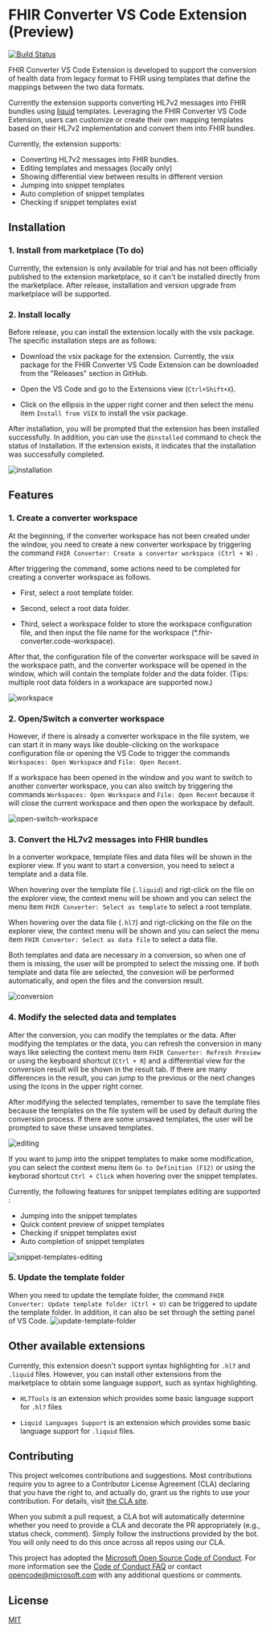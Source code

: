 # FHIR Converter VS Code Extension (Preview)

[![Build Status](https://microsofthealth.visualstudio.com/Health/_apis/build/status/Resolute/Converter/microsoft.vscode-azurehealthcareapis-tools?branchName=personal%2Fyankhuan%2Fconverter-vsc-extension)](https://microsofthealth.visualstudio.com/Health/_build/latest?definitionId=531&branchName=personal%2Fyankhuan%2Fconverter-vsc-extension)

FHIR Converter VS Code Extension is developed to support the conversion of health data from legacy format to FHIR using templates that define the mappings between the two data formats.

Currently the extension supports converting HL7v2 messages into FHIR bundles using [liquid](https://shopify.github.io/liquid/) templates. Leveraging the FHIR Converter VS Code Extension, users can customize or create their own mapping templates based on their HL7v2 implementation and convert them into FHIR bundles.

Currently, the extension supports:

- Converting HL7v2 messages into FHIR bundles.
- Editing templates and messages (locally only)
- Showing differential view between results in different version
- Jumping into snippet templates
- Auto completion of snippet templates
- Checking if snippet templates exist

## Installation

### 1. Install from marketplace (To do)

Currently, the extension is only available for trial and has not been officially published to the extension marketplace, so it can't be installed directly from the marketplace. After release, installation and version upgrade from marketplace will be supported.

### 2. Install locally

Before release, you can install the extension locally with the vsix package. The specific installation steps are as follows:

- Download the vsix package for the extension. Currently, the vsix package for the FHIR Converter VS Code Extension can be downloaded from the "Releases" section in GitHub.

- Open the VS Code and go to the Extensions view (`Ctrl+Shift+X`).

- Click on the ellipsis in the upper right corner and then select the menu item `Install from VSIX` to install the vsix package.
  
After installation, you will be prompted that the extension has been installed successfully. In addition, you can use the `@installed` command to check the status of installation. If the extension exists, it indicates that the installation was successfully completed.

![installation](assets/installation.gif)

## Features

### 1. Create a converter workspace

At the beginning, if the converter workspace has not been created under the window, you need to create a new converter workspace by triggering the command `FHIR Converter: Create a converter workspace (Ctrl + W)` .

After triggering the command, some actions need to be completed for creating a converter workspace as follows.

- First, select a root template folder.

- Second, select a root data folder.
  
- Third, select a workspace folder to store the workspace configuration file, and then input the file name for the workspace (*.fhir-converter.code-workspace).

After that, the configuration file of the converter workspace will be saved in the workspace path, and the converter workspace will be opened in the window, which will contain the template folder and the data folder. (Tips: multiple root data folders in a workspace are supported now.)
  
![workspace](assets/workspace.gif)

### 2. Open/Switch a converter workspace

However, if there is already a converter workspace in the file system, we can start it in many ways like double-clicking on the workspace configuration file or opening the VS Code to trigger the commands `Workspaces: Open Workspace` and `File: Open Recent`.

If a workspace has been opened in the window and you want to switch to another converter workspace, you can also switch by triggering the commands `Workspaces: Open Workspace` and `File: Open Recent` because it will close the current workspace and then open the workspace by default.

![open-switch-workspace](assets/open-switch-workspace.gif)

### 3. Convert the HL7v2 messages into FHIR bundles

In a converter workpace, template files and data files will be shown in the explorer view. If you want to start a conversion, you need to select a template and a data file.

When hovering over the template file (`.liquid`) and rigt-click on the file on the explorer view, the context menu will be shown and you can select the menu item `FHIR Converter: Select as template` to select a root template.

When hovering over the data file (`.hl7`) and rigt-clicking on the file on the explorer view, the context menu will be shown and you can select the menu item `FHIR Converter: Select as data file` to select a data file.

Both templates and data are necessary in a conversion, so when one of them is missing, the user will be prompted to select the missing one. If both template and data file are selected, the convesion will be performed automatically, and open the files and the conversion result.

![conversion](assets/conversion.gif)

### 4. Modify the selected data and templates

After the conversion, you can modify the templates or the data. After modifying the templates or the data, you can refresh the conversion in many ways like selecting the context menu item `FHIR Converter: Refresh Preview` or using the keyboard shortcut (`Ctrl + R`) and a differential view for the conversion result will be shown in the result tab. If there are many differences in the result, you can jump to the previous or the next changes using the icons in the upper right corner.

After modifying the selected templates, remember to save the template files because the templates on the file system will be used by default during the conversion process. If there are some unsaved templates, the user will be prompted to save these unsaved templates.

![editing](assets/editing.gif)

If you want to jump into the snippet templates to make some modification, you can select the context menu item `Go to Definition (F12)`  or using the keyborad shortcut `Ctrl + Click` when hovering over the snippet templates.

Currently, the following features for snippet templates editing are supported :

- Jumping into the snippet templates
- Quick content preview of snippet templates
- Checking if snippet templates exist
- Auto completion of snippet templates

![snippet-templates-editing](assets/snippet-templates-editing.gif)

### 5. Update the template folder

When you need to update the template folder, the command `FHIR Converter: Update template folder (Ctrl + U)`  can be triggered to update the template folder. In addition, it can also be set through the setting panel of VS Code.
![update-template-folder](assets/update-template-folder.gif)

## Other available extensions

Currently, this extension doesn't support syntax highlighting for `.hl7` and `.liquid` files. However, you can install other extensions from the marketplace to obtain some language support, such as syntax highlighting.

- `HL7Tools` is an extension which provides some basic language support for `.hl7` files
  
- `Liquid Languages Support` is an extension which provides some basic language support for `.liquid` files.

## Contributing

This project welcomes contributions and suggestions.  Most contributions require you to agree to a Contributor License Agreement (CLA) declaring that you have the right to, and actually do, grant us the rights to use your contribution. For details, visit [the CLA site](https://cla.opensource.microsoft.com).

When you submit a pull request, a CLA bot will automatically determine whether you need to provide a CLA and decorate the PR appropriately (e.g., status check, comment). Simply follow the instructions provided by the bot. You will only need to do this once across all repos using our CLA.

This project has adopted the [Microsoft Open Source Code of Conduct](https://opensource.microsoft.com/codeofconduct/). For more information see the [Code of Conduct FAQ](https://opensource.microsoft.com/codeofconduct/faq/) or contact [opencode@microsoft.com](mailto:opencode@microsoft.com) with any additional questions or comments.

## License

[MIT](LICENSE)
